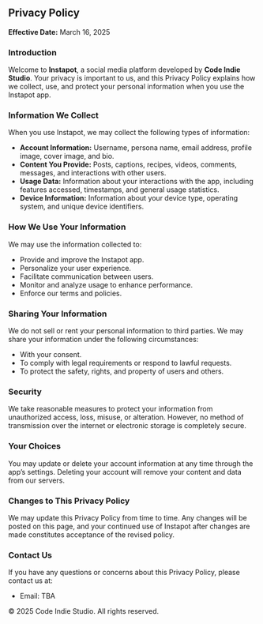 ## Privacy Policy  
**Effective Date:** March 16, 2025  

### Introduction  
Welcome to **Instapot**, a social media platform developed by **Code Indie Studio**. Your privacy is important to us, and this Privacy Policy explains how we collect, use, and protect your personal information when you use the Instapot app.  

### Information We Collect  
When you use Instapot, we may collect the following types of information:  
- **Account Information:** Username, persona name, email address, profile image, cover image, and bio.  
- **Content You Provide:** Posts, captions, recipes, videos, comments, messages, and interactions with other users.  
- **Usage Data:** Information about your interactions with the app, including features accessed, timestamps, and general usage statistics.  
- **Device Information:** Information about your device type, operating system, and unique device identifiers.  

### How We Use Your Information  
We may use the information collected to:  
- Provide and improve the Instapot app.  
- Personalize your user experience.  
- Facilitate communication between users.  
- Monitor and analyze usage to enhance performance.  
- Enforce our terms and policies.  

### Sharing Your Information  
We do not sell or rent your personal information to third parties. We may share your information under the following circumstances:  
- With your consent.  
- To comply with legal requirements or respond to lawful requests.  
- To protect the safety, rights, and property of users and others.  

### Security  
We take reasonable measures to protect your information from unauthorized access, loss, misuse, or alteration. However, no method of transmission over the internet or electronic storage is completely secure.  

### Your Choices  
You may update or delete your account information at any time through the app’s settings. Deleting your account will remove your content and data from our servers.  

### Changes to This Privacy Policy  
We may update this Privacy Policy from time to time. Any changes will be posted on this page, and your continued use of Instapot after changes are made constitutes acceptance of the revised policy.  

### Contact Us  
If you have any questions or concerns about this Privacy Policy, please contact us at:  
- Email: TBA  

© 2025 Code Indie Studio. All rights reserved.
